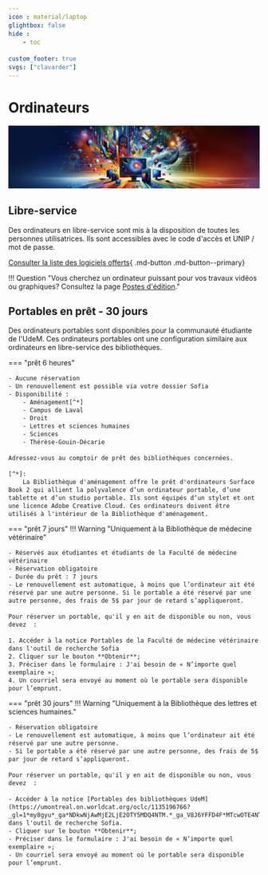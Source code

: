 ```yaml
---
icon : material/laptop
glightbox: false
hide : 
    - toc

custom_footer: true
svgs: ["clavarder"]
---
```


# Ordinateurs
![](images/ordinateurs.jpg)
## Libre-service
Des ordinateurs en libre-service sont mis à la disposition de toutes les personnes utilisatrices. Ils sont accessibles avec le code d'accès et UNIP / mot de passe.

[Consulter la liste des logiciels offerts](../logiciels/index.md){ .md-button .md-button--primary}

!!! Question "Vous cherchez un ordinateur puissant pour vos travaux vidéos ou graphiques? Consultez la page [Postes d'édition](postes-edition.md)."

## Portables en prêt - 30 jours

Des ordinateurs portables sont disponibles pour la communauté étudiante de l'UdeM. Ces ordinateurs portables ont une configuration similaire aux ordinateurs en libre-service des bibliothèques.

=== "prêt 6 heures"

    - Aucune réservation
    - Un renouvellement est possible via votre dossier Sofia
    - Disponibilité : 
        - Aménagement[^*]
        - Campus de Laval
        - Droit
        - Lettres et sciences humaines
        - Sciences
        - Thérèse-Gouin-Décarie

    Adressez-vous au comptoir de prêt des bibliothèques concernées.

    [^*]: 
        La Bibliothèque d'aménagement offre le prêt d'ordinateurs Surface Book 2 qui allient la polyvalence d’un ordinateur portable, d’une tablette et d’un studio portable. Ils sont équipés d’un stylet et ont une licence Adobe Creative Cloud. Ces ordinateurs doivent être utilisés à l'intérieur de la Bibliothèque d'aménagement.



=== "prêt 7 jours"
    !!! Warning "Uniquement à la Bibliothèque de médecine vétérinaire"

    - Réservés aux étudiantes et étudiants de la Faculté de médecine vétérinaire
    - Réservation obligatoire
    - Durée du prêt : 7 jours
    - Le renouvellement est automatique, à moins que l’ordinateur ait été réservé par une autre personne. Si le portable a été réservé par une autre personne, des frais de 5$ par jour de retard s’appliqueront.

    Pour réserver un portable, qu'il y en ait de disponible ou non, vous devez  :

    1. Accéder à la notice Portables de la Faculté de médecine vétérinaire dans l'outil de recherche Sofia
    2. Cliquer sur le bouton **Obtenir**;
    3. Préciser dans le formulaire : J'ai besoin de « N’importe quel exemplaire »;
    4. Un courriel sera envoyé au moment où le portable sera disponible pour l’emprunt.

=== "prêt 30 jours"
    !!! Warning "Uniquement à la Bibliothèque des lettres et sciences humaines."

    - Réservation obligatoire
    - Le renouvellement est automatique, à moins que l’ordinateur ait été réservé par une autre personne.
    - Si le portable a été réservé par une autre personne, des frais de 5$ par jour de retard s’appliqueront.

    Pour réserver un portable, qu'il y en ait de disponible ou non, vous devez  :

    - Accéder à la notice [Portables des bibliothèques UdeM](https://umontreal.on.worldcat.org/oclc/1135196766?_gl=1*my8gyu*_ga*NDkwNjAwMjE2LjE2OTY5MDQ4NTM.*_ga_V8J6YFFD4F*MTcwOTE4NTYyMi40MS4xLjE3MDkxODg5ODUuMC4wLjA.) dans l'outil de recherche Sofia.
    - Cliquer sur le bouton **Obtenir**;
    - Préciser dans le formulaire : J'ai besoin de « N’importe quel exemplaire »;
    - Un courriel sera envoyé au moment où le portable sera disponible pour l’emprunt.
